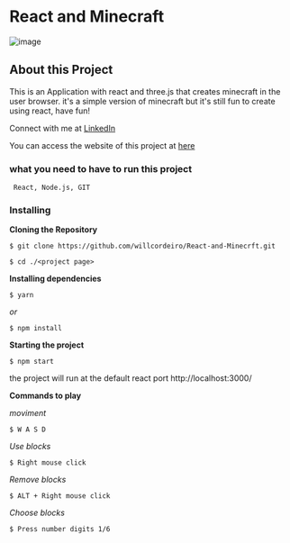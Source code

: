 
# React and Minecraft

![image](https://user-images.githubusercontent.com/98745885/194671898-d4014d0a-3621-4a72-8272-f4a21ecff7c7.png)


## About this Project
This is an Application with react and three.js that creates minecraft in the user browser. it's a simple version of minecraft but it's still fun to create using react, have fun!

Connect with me at [LinkedIn](https://www.linkedin.com/in/william-cordeiro-568229238/)

You can access the website of this project at [here](https://react-and-minecraft.vercel.app/)


### what you need to have to run this project

```
 React, Node.js, GIT
```

### Installing

**Cloning the Repository**

```
$ git clone https://github.com/willcordeiro/React-and-Minecrft.git

$ cd ./<project page>
```

**Installing dependencies**

```
$ yarn
```

_or_

```
$ npm install
```

**Starting the project**

```
$ npm start
```

the project will run at the default react port http://localhost:3000/


**Commands to play**

_moviment_

```
$ W A S D
```

_Use blocks_

```
$ Right mouse click
```


_Remove blocks_

```
$ ALT + Right mouse click
```


_Choose blocks_

```
$ Press number digits 1/6 
```
